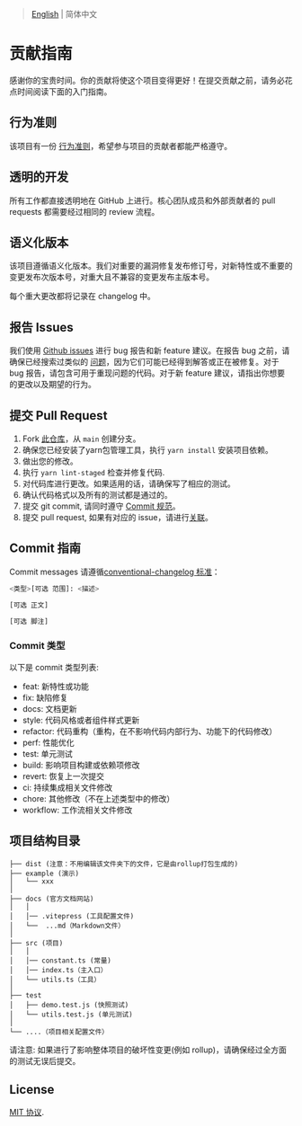 > [English](./CONTRIBUTING.EN.md) | 简体中文
> 
# 贡献指南

感谢你的宝贵时间。你的贡献将使这个项目变得更好！在提交贡献之前，请务必花点时间阅读下面的入门指南。

## 行为准则

该项目有一份 [行为准则](./CODE_OF_CONDUCT.md)，希望参与项目的贡献者都能严格遵守。

## 透明的开发

所有工作都直接透明地在 GitHub 上进行。核心团队成员和外部贡献者的 pull requests 都需要经过相同的 review 流程。

## 语义化版本

该项目遵循语义化版本。我们对重要的漏洞修复发布修订号，对新特性或不重要的变更发布次版本号，对重大且不兼容的变更发布主版本号。

每个重大更改都将记录在 changelog 中。

## 报告 Issues

我们使用 [Github issues](https://github.com/LIjiAngChen8/chinese-lunar/issues) 进行 bug 报告和新 feature 建议。在报告 bug 之前，请确保已经搜索过类似的 [问题](https://github.com/LIjiAngChen8/chinese-lunar/issues)，因为它们可能已经得到解答或正在被修复。对于 bug 报告，请包含可用于重现问题的代码。对于新 feature 建议，请指出你想要的更改以及期望的行为。

## 提交 Pull Request

1. Fork [此仓库](https://github.com/LIjiAngChen8/chinese-lunar)，从 `main` 创建分支。
2. 确保您已经安装了yarn包管理工具，执行 `yarn install` 安装项目依赖。
3. 做出您的修改。
4. 执行 `yarn lint-staged` 检查并修复代码.
5. 对代码库进行更改。如果适用的话，请确保写了相应的测试。
6. 确认代码格式以及所有的测试都是通过的。
7. 提交 git commit, 请同时遵守 [Commit 规范](#commit-指南)。
8. 提交 pull request, 如果有对应的 issue，请进行[关联](https://docs.github.com/en/issues/tracking-your-work-with-issues/linking-a-pull-request-to-an-issue#linking-a-pull-request-to-an-issue-using-a-keyword)。

## Commit 指南

Commit messages 请遵循[conventional-changelog 标准](https://www.conventionalcommits.org/en/v1.0.0/)：

```bash
<类型>[可选 范围]: <描述>

[可选 正文]

[可选 脚注]
```

### Commit 类型

以下是 commit 类型列表:

- feat: 新特性或功能
- fix: 缺陷修复
- docs: 文档更新
- style: 代码风格或者组件样式更新
- refactor: 代码重构（重构，在不影响代码内部行为、功能下的代码修改）
- perf: 性能优化
- test: 单元测试
- build: 影响项目构建或依赖项修改
- revert: 恢复上一次提交
- ci: 持续集成相关文件修改
- chore: 其他修改（不在上述类型中的修改）
- workflow: 工作流相关文件修改


## 项目结构目录

```
├── dist (注意：不用编辑该文件夹下的文件，它是由rollup打包生成的)
├── example (演示)
│   └── xxx
│
├── docs (官方文档网站)
│   │
│   │── .vitepress (工具配置文件)
│   └──  ...md（Markdown文件）
│
├── src (项目)
│   │
│   │── constant.ts (常量)
│   │── index.ts（主入口）
│   └── utils.ts（工具）
│
├── test
│   ├── demo.test.js (快照测试)
│   └── utils.test.js (单元测试)
│ 
└── ....（项目相关配置文件）

```

请注意: 如果进行了影响整体项目的破坏性变更(例如 rollup)，请确保经过全方面的测试无误后提交。

## License

[MIT 协议](./LICENSE).
